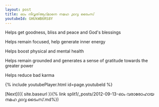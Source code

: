 ```yaml
---
layout: post
title: ഓം നിവൃത്ആറ്മാനെ നമഹ ൧൦൮ ടൈംസ്
youtubeId: GHUkWB6RS8Y
---
```

 
 
Helps get goodness, bliss and peace and God's blessings
 
Helps remain focused, help generate inner energy 
 
Helps boost physical and mental health 
 
Helps remain grounded and generates a sense of gratitude towards the greater power 
 
Helps reduce bad karma
 
 
 
 


{% include youtubePlayer.html id=page.youtubeId %}
 
[Next]({{ site.baseurl }}{% link  split1/_posts/2012-09-13-ഓം വരാരോഹായ നമഹ ൧൦൮ ടൈംസ്.md%})
 
